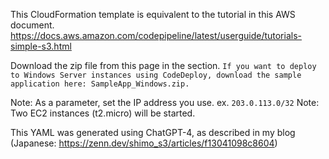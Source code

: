 This CloudFormation template is equivalent to the tutorial in this AWS document.
https://docs.aws.amazon.com/codepipeline/latest/userguide/tutorials-simple-s3.html

Download the zip file from this page in the section.
`If you want to deploy to Windows Server instances using CodeDeploy, download the sample application here: SampleApp_Windows.zip.`

Note: As a parameter, set the IP address you use. ex. `203.0.113.0/32`
Note: Two EC2 instances (t2.micro) will be started.

This YAML was generated using ChatGPT-4, as described in my blog (Japanese: https://zenn.dev/shimo_s3/articles/f13041098c8604)
